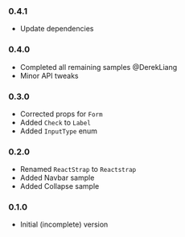 ### 0.4.1

* Update dependencies

### 0.4.0

* Completed all remaining samples @DerekLiang
* Minor API tweaks

### 0.3.0

* Corrected props for `Form`
* Added `Check` to `Label`
* Added `InputType` enum

### 0.2.0

* Renamed `ReactStrap` to `Reactstrap`
* Added Navbar sample
* Added Collapse sample

###  0.1.0

* Initial (incomplete) version